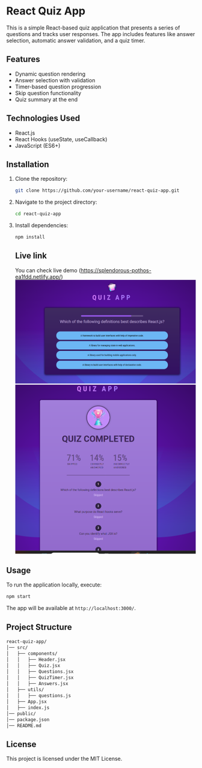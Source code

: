 # React Quiz App

This is a simple React-based quiz application that presents a series of questions and tracks user responses. The app includes features like answer selection, automatic answer validation, and a quiz timer.

## Features
- Dynamic question rendering
- Answer selection with validation
- Timer-based question progression
- Skip question functionality
- Quiz summary at the end

## Technologies Used
- React.js
- React Hooks (useState, useCallback)
- JavaScript (ES6+)

## Installation

1. Clone the repository:
   ```sh
   git clone https://github.com/your-username/react-quiz-app.git
   ```
2. Navigate to the project directory:
   ```sh
   cd react-quiz-app
   ```
3. Install dependencies:
   ```sh
   npm install
   ```
   ## Live link
   You can check live demo (https://splendorous-pothos-ea1fdd.netlify.app/)
![Qiz](public/quiz.png)
![resilt](public/result.png)
## Usage

To run the application locally, execute:
```sh
npm start
```
The app will be available at `http://localhost:3000/`.

## Project Structure
```
react-quiz-app/
│── src/
│   ├── components/
│   │   ├── Header.jsx
│   │   ├── Quiz.jsx
│   │   ├── Questions.jsx
│   │   ├── QuizTimer.jsx
│   │   ├── Answers.jsx
│   ├── utils/
│   │   ├── questions.js
│   ├── App.jsx
│   ├── index.js
│── public/
│── package.json
│── README.md
```


## License
This project is licensed under the MIT License.



